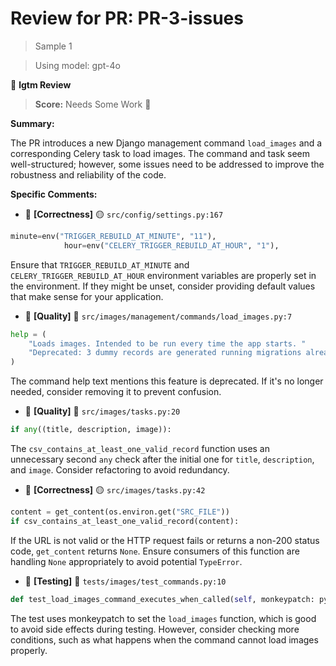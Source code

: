 # Review for PR: PR-3-issues

> Sample 1

> Using model: gpt-4o


🦉 **lgtm Review**

> **Score:** Needs Some Work 🔧

**Summary:**

The PR introduces a new Django management command `load_images` and a corresponding Celery task to load images. The command and task seem well-structured; however, some issues need to be addressed to improve the robustness and reliability of the code.

**Specific Comments:**

- 🦉 **[Correctness]** 🟡 `src/config/settings.py:167`




```Python
minute=env("TRIGGER_REBUILD_AT_MINUTE", "11"),
            hour=env("CELERY_TRIGGER_REBUILD_AT_HOUR", "1"),
```


Ensure that `TRIGGER_REBUILD_AT_MINUTE` and `CELERY_TRIGGER_REBUILD_AT_HOUR` environment variables are properly set in the environment. If they might be unset, consider providing default values that make sense for your application.

- 🦉 **[Quality]** 🔵 `src/images/management/commands/load_images.py:7`




```Python
help = (
    "Loads images. Intended to be run every time the app starts. "
    "Deprecated: 3 dummy records are generated running migrations already. "
)
```


The command help text mentions this feature is deprecated. If it's no longer needed, consider removing it to prevent confusion.

- 🦉 **[Quality]** 🔵 `src/images/tasks.py:20`




```Python
if any((title, description, image)):
```


The `csv_contains_at_least_one_valid_record` function uses an unnecessary second `any` check after the initial one for `title`, `description`, and `image`. Consider refactoring to avoid redundancy.

- 🦉 **[Correctness]** 🟡 `src/images/tasks.py:42`




```Python
content = get_content(os.environ.get("SRC_FILE"))
if csv_contains_at_least_one_valid_record(content):
```


If the URL is not valid or the HTTP request fails or returns a non-200 status code, `get_content` returns `None`. Ensure consumers of this function are handling `None` appropriately to avoid potential `TypeError`.

- 🦉 **[Testing]** 🔵 `tests/images/test_commands.py:10`




```Python
def test_load_images_command_executes_when_called(self, monkeypatch: pytest.MonkeyPatch):
```


The test uses monkeypatch to set the `load_images` function, which is good to avoid side effects during testing. However, consider checking more conditions, such as what happens when the command cannot load images properly.